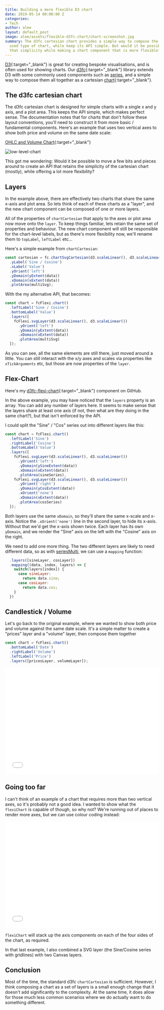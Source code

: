 ```yaml
---
title: Building a more flexible D3 chart
date: 2019-05-14 00:00:00 Z
categories:
- Tech
author: alee
layout: default_post
image: alee/assets/flexible-d3fc-chart/chart-screenshot.jpg
summary: The d3fc cartesian chart provides a simple way to compose the most commonly
  used type of chart, while keep its API simple. But would it be possible to keep
  that simplicity while making a chart component that is more flexible?
---
```


[D3](https://d3js.org/){:target="_blank"} is great for creating bespoke visualisations, and is often used for showing charts. Our [d3fc](https://d3fc.io/){:target="_blank"} library extends D3 with some commonly used components such as [series](https://d3fc.io/api/series-api.html), and a simple way to compose them all together as a cartesian [chart](https://d3fc.io/api/chart-api.html){:target="_blank"}.

## The d3fc cartesian chart

The d3fc cartesian chart is designed for simple charts with a single x and y axis, and a plot area. This keeps the API simple, which makes perfect sense. The documentation notes that for charts that don't follow these layout conventions, you'll need to construct it from more basic / fundamental components. Here's an example that uses two vertical axes to show both price and volume on the same date scale:

[OHLC and Volume Chart](https://bl.ocks.org/ColinEberhardt/485ad09b7967e2a0f9bfe6e10192c26a){:target="_blank"}

![low-level-chart]({{site.baseurl}}/alee/assets/flexible-d3fc-chart/low-level.png)

This got me wondering: Would it be possible to move a few bits and pieces around to create an API that retains the simplicity of the cartesian chart (mostly), while offering a lot more flexibility?

## Layers

In the example above, there are effectively two charts that share the same x-axis and plot area. So lets think of each of these charts as a "layer", and the new chart component can be composed of one or more layers.

All of the properties of `chartCartesian` that apply to the axes or plot area now move onto the `layer`. To keep things familiar, lets retain the same set of properties and behaviour. The new chart component will still be responsible for the chart-level labels, but as there's more flexibility now, we'll rename them to `topLabel`, `leftLabel` etc...

Here's a simple example from `chartCartesian`:

~~~javascript
const cartesian = fc.chartSvgCartesian(d3.scaleLinear(), d3.scaleLinear())
  .yLabel('Sine / Cosine')
  .xLabel('Value')
  .yOrient('left')
  .yDomain(yExtent(data))
  .xDomain(xExtent(data))
  .plotArea(multiSvg);
~~~

With the my alternative API, that becomes:

~~~javascript
const chart = fcFlexi.chart()
  .leftLabel('Sine / Cosine')
  .bottomLabel('Value')
  .layers([
    fcFlexi.svgLayer(d3.scaleLinear(), d3.scaleLinear())
      .yOrient('left')
      .yDomain(yExtent(data))
      .xDomain(xExtent(data))
      .plotArea(multiSvg)
  ]);
~~~

As you can see, all the same elements are still there, just moved around a little. You can still interact with the x/y axes and scales via properties like `xTickArguments` etc, but those are now properties of the `layer`.

## Flex-Chart

Here's my [d3fc-flexi-chart](https://github.com/DevAndyLee/d3fc-flexi-chart){:target="_blank"} component on GitHub.

In the above example, you may have noticed that the `layers` property is an array. You can add any number of layers here. It seems to make sense that the layers share at least one axis (if not, then what are they doing in the same chart?), but that isn't enforced by the API.

I could split the "Sine" / "Cos" series out into different layers like this:

~~~javascript
const chart = fcFlexi.chart()
  .leftLabel('Sine')
  .rightLabel('Cosine')
  .bottomLabel('Value')
  .layers([
    fcFlexi.svgLayer(d3.scaleLinear(), d3.scaleLinear())
      .yOrient('left')
      .yDomain(ySineExtent(data))
      .xDomain(xExtent(data))
      .plotArea(sineSeries),
    fcFlexi.svgLayer(d3.scaleLinear(), d3.scaleLinear())
      .yOrient('right')
      .yDomain(yCosExtent(data))
      .xOrient('none')
      .xDomain(xExtent(data))
      .plotArea(cosSeries)
  ]);
~~~

Both layers use the same `xDomain`, so they'll share the same x-scale and x-axis. Notice the `.xOrient('none')` line in the second layer, to hide its x-axis. Without that we'd get the x-axis shown twice. Each layer has its own `yDomain`, and we render the "Sine" axis on the left with the "Cosine" axis on the right.

We need to add one more thing. The two different layers are likely to need different data, so as with [seriesMulti](https://d3fc.io/api/series-api.html#multi), we can use a `mapping` function:

~~~javascript
  .layers([sineLayer, cosLayer])
  .mapping((data, index, layers) => {
    switch(layers[index]) {
      case sineLayer:
        return data.sine;
      case cosLayer:
        return data.cos;
    }
  })
~~~

## Candlestick / Volume

Let's go back to the original example, where we wanted to show both price and volume against the same date scale. It's a simple matter to create a "prices" layer and a "volume" layer, then compose them together

~~~javascript
const chart = fcFlexi.chart()
  .bottomLabel('Date')
  .rightLabel('Volume')
  .leftLabel('Price')
  .layers([pricesLayer, volumeLayer]);
~~~

<iframe src="{{site.baseurl}}/alee/assets/flexible-d3fc-chart/simple-example.html" marginwidth="0" marginheight="0" style="height:350px;width:100%;border:none;" scrolling="no"></iframe>

## Going too far

I can't think of an example of a chart that requires more than two vertical axes, so it's probably not a good idea. I wanted to show what the `flexiChart` is capable of though, so why not? We're running out of places to render more axes, but we can use colour coding instead:

<iframe src="{{site.baseurl}}/alee/assets/flexible-d3fc-chart/three-axis-example.html" marginwidth="0" marginheight="0" style="height:350px;width:100%;border:none;" scrolling="no"></iframe>

`flexiChart` will stack up the axis components on each of the four sides of the chart, as required.

In that last example, I also combined a SVG layer (the Sine/Cosine series with gridlines) with two Canvas layers.

## Conclusion

Most of the time, the standard d3fc `chartCartesian` is sufficient. However, I think composing a chart as a set of layers is a small enough change that it doesn't add significantly to the complexity. At the same time, it does allow for those much less common scenarios where we do actually want to do something different.
